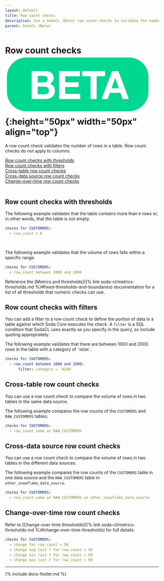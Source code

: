 ```yaml
---
layout: default
title: Row count checks
description: Use a SodaCL (Beta) row count checks to validate the number of rows in a table. Compare row counts across tables or data sources.
parent: SodaCL (Beta)
---
```


# Row count checks ![beta](/assets/images/beta.png){:height="50px" width="50px" align="top"}

A row count check validates the number of rows in a table. Row count checks do not apply to columns.

[Row count checks with thresholds](#row-count-checks-with-thresholds)<br />
[Row count checks with filters](#row-count-checks-with-filters)<br />
[Cross-table row count checks](#cross-table-row-count-checks)<br />
[Cross-data source row count checks](#cross-data-source-row-count-checks)<br />
[Change-over-time row count checks](#change-over-time-row-count-checks)<br />
<br />


## Row count checks with thresholds

The following example validates that the table contains more than `0` rows or, in other words, that the table is not empty.
```yaml
checks for CUSTOMERS:
  - row_count > 0
```

<br />

The following example validates that the volume of rows falls within a specific range.
```yaml
checks for CUSTOMERS:
  - row_count between 1000 and 2000
```

Reference the [Metrics and thresholds]({% link soda-cl/metrics-thresholds.md %}#fixed-thresholds-and-boundaries) documentation for a list of all thresholds that numeric checks can use.

## Row count checks with filters

You can add a filter to a row count check to define the portion of data in a table against which Soda Core executes the check. A `filter` is a SQL condition that SodaCL uses exactly as you specify in the query, so include quoting appropriately.

The following example validates that there are between 1000 and 2000 rows in the table with a category of `'HIGH'`. 
```yaml
checks for CUSTOMERS:
  - row_count between 1000 and 2000:
      filter: category = 'HIGH'
```


## Cross-table row count checks

You can use a row count check to compare the volume of rows in two tables in the same data source. 

The following example compares the row counts of the `CUSTOMERS` and `RAW_CUSTOMERS` tables.
```yaml
checks for CUSTOMERS:
  - row_count same as RAW_CUSTOMERS
```

## Cross-data source row count checks

You can use a row count check to compare the volume of rows in two tables in the different data sources. 

The following example compares the row counts of the `CUSTOMERS` table in one data source and the `RAW_CUSTOMERS` table in `other_snowflake_data_source`.

```yaml
checks for CUSTOMERS:
  - row_count same as RAW_CUSTOMERS in other_snowflake_data_source
```

<!--
## Cross table row count checks with filters

(Coming soon)

TODO Consider if we should push it to the user to define the right variables and avoid clashes between the variable names when comparing?

Check if the row count of a table is the same as another table in the same data source
```yaml
checks for CUSTOMERS [daily_date]:
  - row_count same as RAW_CUSTOMERS [daily_timestamp]
```

where in the same or another file:

```yaml
filter CUSTOMERS [daily_date]:
  where: date = DATE '${date}'

filter RAW_CUSTOMERS [daily_timestamp]:
  where: TIMESTAMP '${ts_start}' <= "ts" AND "ts" < TIMESTAMP '${ts_end}'
```

Row count comparison with table filter also works cross data source.

Learn more on [table filters](./table-filters.md)
-->

## Change-over-time row count checks

Refer to [Change-over-time thresholds]({% link soda-cl/metrics-thresholds.md %}#change-over-time-thresholds) for full details.

```yaml
checks for CUSTOMERS:
  - change for row_count < 50
  - change avg last 7 for row_count < 50
  - change min last 7 for row_count < 50
  - change max last 7 for row_count < 50
```

---
{% include docs-footer.md %}

